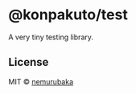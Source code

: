 # @konpakuto/test

A very tiny testing library.

## License

MIT &copy; [nemurubaka](https://github.com/cijiugechu)
